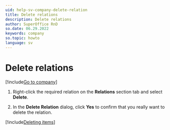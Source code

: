 ```yaml
---
uid: help-sv-company-delete-relation
title: Delete relations
description: Delete relations
author: SuperOffice RnD
so.date: 06.29.2022
keywords: company
so.topic: howto
language: sv
---
```


# Delete relations

[!include[Go to company](../../learn/includes/goto-company.md)]

1. Right-click the required relation on the **Relations** section tab and select **Delete**.

1. In the **Delete Relation** dialog, click **Yes** to confirm that you really want to delete the relation.

[!include[Deleting items](../../learn/includes/tip-deletion.md)]

<!-- Referenced links -->

<!-- Referenced images -->

